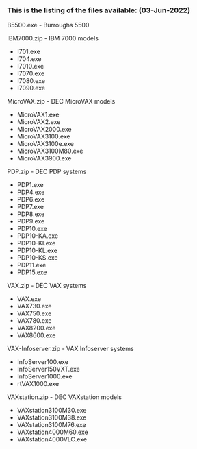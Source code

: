 
### This is the listing of the files available:   (03-Jun-2022)

B5500.exe - Burroughs 5500

IBM7000.zip - IBM 7000 models

- I701.exe
- I704.exe
- I7010.exe
- I7070.exe
- I7080.exe
- I7090.exe

MicroVAX.zip - DEC MicroVAX models

- MicroVAX1.exe
- MicroVAX2.exe
- MicroVAX2000.exe
- MicroVAX3100.exe
- MicroVAX3100e.exe
- MicroVAX3100M80.exe
- MicroVAX3900.exe

PDP.zip - DEC PDP systems

- PDP1.exe
- PDP4.exe
- PDP6.exe
- PDP7.exe
- PDP8.exe
- PDP9.exe
- PDP10.exe
- PDP10-KA.exe
- PDP10-KI.exe
- PDP10-KL.exe
- PDP10-KS.exe
- PDP11.exe
- PDP15.exe

VAX.zip - DEC VAX systems

- VAX.exe
- VAX730.exe
- VAX750.exe
- VAX780.exe
- VAX8200.exe
- VAX8600.exe

VAX-Infoserver.zip - VAX Infoserver systems

- InfoServer100.exe
- InfoServer150VXT.exe
- InfoServer1000.exe
- rtVAX1000.exe

VAXstation.zip - DEC VAXstation models

- VAXstation3100M30.exe
- VAXstation3100M38.exe
- VAXstation3100M76.exe
- VAXstation4000M60.exe
- VAXstation4000VLC.exe



